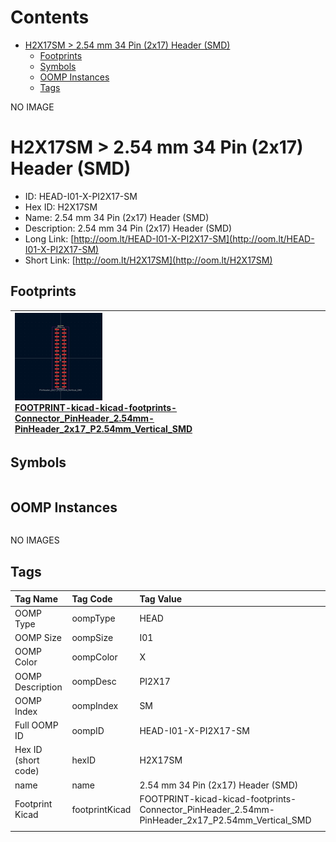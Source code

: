 



Contents
========

* [H2X17SM > 2.54 mm 34 Pin (2x17) Header (SMD)](#h2x17sm--254-mm-34-pin-2x17-header-smd)
	* [Footprints](#footprints)
	* [Symbols](#symbols)
	* [OOMP Instances](#oomp-instances)
	* [Tags](#tags)
  
NO IMAGE  
# H2X17SM > 2.54 mm 34 Pin (2x17) Header (SMD)

- ID: HEAD-I01-X-PI2X17-SM
- Hex ID: H2X17SM
- Name: 2.54 mm 34 Pin (2x17) Header (SMD)
- Description: 2.54 mm 34 Pin (2x17) Header (SMD)
- Long Link: [http://oom.lt/HEAD-I01-X-PI2X17-SM](http://oom.lt/HEAD-I01-X-PI2X17-SM)
- Short Link: [http://oom.lt/H2X17SM](http://oom.lt/H2X17SM)

## Footprints
  

|[![](https://raw.githubusercontent.com/oomlout/oomlout_OOMP_eda_V2/main/FOOTPRINT/kicad/kicad-footprints/Connector_PinHeader_2.54mm/PinHeader_2x17_P2.54mm_Vertical_SMD/image_140.png)<br>FOOTPRINT-kicad-kicad-footprints-Connector_PinHeader_2.54mm-PinHeader_2x17_P2.54mm_Vertical_SMD](https://github.com/oomlout/oomlout_OOMP_eda_V2/tree/main/FOOTPRINT/kicad/kicad-footprints/Connector_PinHeader_2.54mm/PinHeader_2x17_P2.54mm_Vertical_SMD/)||||
| :--- | :--- | :--- | :--- |

## Symbols
  

|||||
| :--- | :--- | :--- | :--- |

## OOMP Instances
  

|||||
| :--- | :--- | :--- | :--- |
  
NO IMAGES  
## Tags
  

|Tag Name|Tag Code|Tag Value|
| :--- | :--- | :--- |
|OOMP Type|oompType|HEAD|
|OOMP Size|oompSize|I01|
|OOMP Color|oompColor|X|
|OOMP Description|oompDesc|PI2X17|
|OOMP Index|oompIndex|SM|
|Full OOMP ID|oompID|HEAD-I01-X-PI2X17-SM|
|Hex ID (short code)|hexID|H2X17SM|
|name|name|2.54 mm 34 Pin (2x17) Header (SMD)|
|Footprint Kicad|footprintKicad|FOOTPRINT-kicad-kicad-footprints-Connector_PinHeader_2.54mm-PinHeader_2x17_P2.54mm_Vertical_SMD|
||||
